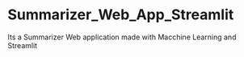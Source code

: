 # Summarizer_Web_App_Streamlit
 Its a Summarizer Web application made with Macchine Learning and Streamlit
